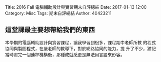 Title: 2016 Fall 電腦輔助設計與實習期末自評總結
Date: 2017-01-13 12:00
Category: Misc
Tags: 期末自評總結
Author: 40423211

<!-- PELICAN_END_SUMMARY -->
<h2> 這堂課最主要想帶給我們的東西</h2>
                
<p>本學期的電腦輔助設計與實習課程，讓我學習到很多，課程期中老師所教
的程式協同與製圖程式，在嚴老師的教導下，對於網路協同的能力，提
升了不少，猶記當時畫完一個連桿機構後，那種成就感更是無法用言語來形容。</p>
